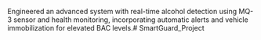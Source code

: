 Engineered an advanced system with real-time alcohol detection using MQ-3 sensor and health monitoring, incorporating automatic alerts and vehicle immobilization for elevated BAC levels.# SmartGuard_Project
